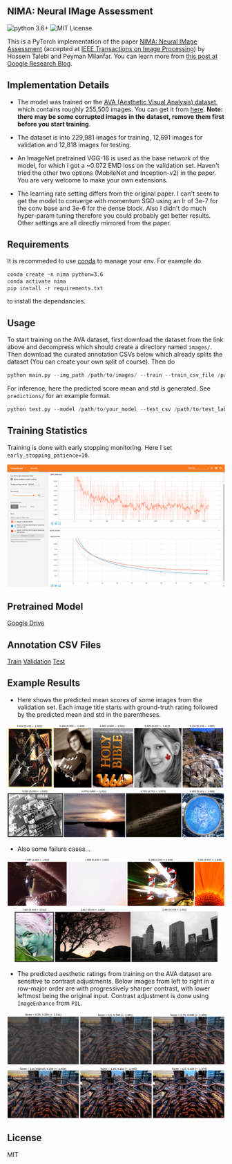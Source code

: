 ## NIMA: Neural IMage Assessment

![python 3.6+](https://img.shields.io/badge/python-3.6%2B-blue)
![MIT License](https://img.shields.io/badge/license-MIT-brightgreen)

This is a PyTorch implementation of the paper [NIMA: Neural IMage Assessment](https://arxiv.org/abs/1709.05424) (accepted at [IEEE Transactions on Image Processing](https://ieeexplore.ieee.org/document/8352823)) by Hossein Talebi and Peyman Milanfar. You can learn more from [this post at Google Research Blog](https://research.googleblog.com/2017/12/introducing-nima-neural-image-assessment.html).

## Implementation Details

+ The model was trained on the [AVA (Aesthetic Visual Analysis) dataset](http://refbase.cvc.uab.es/files/MMP2012a.pdf), which contains roughly 255,500 images. You can get it from [here](https://github.com/mtobeiyf/ava_downloader). **Note: there may be some corrupted images in the dataset, remove them first before you start training**.

+ The dataset is into 229,981 images for training, 12,691 images for validation and 12,818 images for testing.

+ An ImageNet pretrained VGG-16 is used as the base network of the model, for which I got a ~0.072 EMD loss on the validation set. Haven't tried the other two options (MobileNet and Inception-v2) in the paper. You are very welcome to make your own extensions.

+ The learning rate setting differs from the original paper. I can't seem to get the model to converge with momentum SGD using an lr of 3e-7 for the conv base and 3e-6 for the dense block. Also I didn't do much hyper-param tuning therefore you could probably get better results. Other settings are all directly mirrored from the paper.

## Requirements

It is recommeded to use [conda](https://docs.conda.io/en/latest/) to manage your env. For example do 

```
conda create -n nima python=3.6
conda activate nima
pip install -r requirements.txt
```  
to install the dependancies.

## Usage

To start training on the AVA dataset, first download the dataset from the link above and decompress which should create a directory named ```images/```. Then download the curated annotation CSVs below
which already splits the dataset (You can create your own split of course). Then do

```python
python main.py --img_path /path/to/images/ --train --train_csv_file /path/to/train_labels.csv --val_csv_file /path/to/val_labels.csv --conv_base_lr 3e-4 --dense_lr 3e-3 --decay --ckpt_path /path/to/ckpts --epochs 100 --early_stoppping_patience 10
```

For inference, here the predicted score mean and std is generated. See ```predictions/``` for an example format.

```python
python test.py --model /path/to/your_model --test_csv /path/to/test_labels.csv --test_images /path/to/images --predictions /path/to/save/predictions
```

## Training Statistics

Training is done with early stopping monitoring. Here I set ```early_stopping_patience=10```.
<p align="center">
<img src="./snapshots/snapshot@0525.png">
</p>

## Pretrained Model
[Google Drive](https://drive.google.com/file/d/1NISOS1aZ54oFm65XkY4rISA1xXUgE1PP/view?usp=sharing)

## Annotation CSV Files
[Train](https://drive.google.com/file/d/1w313GtuqEBp0qqavdKSYHst-AAbQSTmq/view?usp=sharing) [Validation](https://drive.google.com/file/d/1GsrkIdn7Jcg--2y3iuuDqvEpc_6oV36w/view?usp=sharing) [Test](https://drive.google.com/file/d/17yvYHOc3CMq-04ZDri7BieXqwh2H633c/view?usp=sharing)

## Example Results

+ Here shows the predicted mean scores of some images from the validation set. Each image title starts with ground-truth rating followed by the predicted mean and std in the parentheses.

<p align="center">
<img src="./snapshots/snapgood@0828.png">
</p>

+ Also some failure cases...

<p align="center">
<img src="./snapshots/snapbad@0828.png">
</p>

+ The predicted aesthetic ratings from training on the AVA dataset are sensitive to contrast adjustments. Below images from left to right in a row-major order are with progressively sharper contrast, with lower leftmost being the original input. Contrast adjustment is done using ```ImageEnhance``` from ```PIL```. 

<p align="center">
<img src="./snapshots/enhance@0829.png">
</p>

## License

MIT
